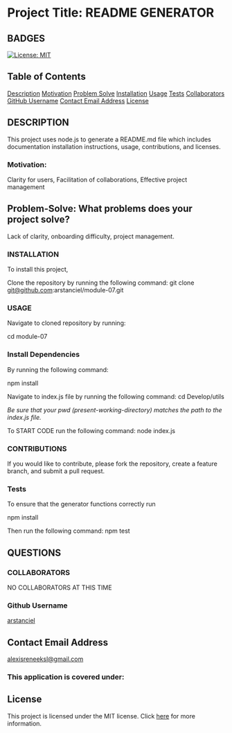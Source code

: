 # Project Title: README GENERATOR
    
  ## BADGES
  [![License: MIT](https://img.shields.io/badge/License-MIT-yellow.svg)](https://opensource.org/licenses/MIT)
  
  ## Table of Contents
  [Description](#description)
  [Motivation](#motivation)
  [Problem Solve](#problem-solve)
  [Installation](#installation)
  [Usage](#usage)
  [Tests](#tests)
  [Collaborators](#collab)
  [GitHub Username](#github-username)
  [Contact Email Address](#contact-email-address)
  [License](#license)

  ## DESCRIPTION
  This project uses node.js to generate a README.md file which includes documentation installation instructions, usage, contributions, and licenses.

  ### Motivation:
  Clarity for users, Facilitation of collaborations, Effective project management

  ## Problem-Solve: What problems does your project solve?
  Lack of clarity, onboarding difficulty, project management.

  ### INSTALLATION 
  To install this project,

  Clone the repository by running the following command:
  git clone git@github.com:arstanciel/module-07.git

  ### USAGE 
  Navigate to cloned repository by running:

  cd module-07

  ### Install Dependencies 
  By running the following command: 

  npm install

  Navigate to index.js file by running the following command:
  cd Develop/utils

  *Be sure that your pwd (present-working-directory) matches the path to the index.js file.* 
  
  To START CODE run the following command:
  node index.js

  ### CONTRIBUTIONS
  If you would like to contribute, please fork the repository, create a feature branch, and submit a pull request.

  ### Tests
  To ensure that the generator functions correctly run

  npm install

  Then run the following command:
  npm test

  ## QUESTIONS

  ### COLLABORATORS
  NO COLLABORATORS AT THIS TIME

  ### Github Username
  [arstanciel](https://github.com/arstanciel)

  ## Contact Email Address
  [alexisreneeksl@gmail.com](mailto:alexisreneeksl@gmail.com)

  ### This application is covered under:
  ## License
  This project is licensed under the MIT license. Click [here](https://opensource.org/licenses/MIT) for more information.   
  